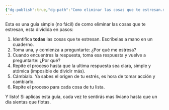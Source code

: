 ```yaml
---
{"dg-publish":true,"dg-path":"Como eliminar las cosas que te estresan.md","permalink":"/como-eliminar-las-cosas-que-te-estresan/","created":"2024-10-25T17:03","updated":"2024-11-20T19:09"}
---
```


Esta es una guía simple (no fácil) de como eliminar las cosas que te estresan, esta dividida en pasos:
1. Identifica **todas** las cosas que te estresan. Escribelas a mano en un cuaderno.
2. Toma una, y comienza a preguntarte: ¿Por qué me estresa?
3. Cuando encuentres la respuesta, toma esa respuesta y vuelve a preguntarte: ¿Por qué?
4. Repite el proceso hasta que la ultima respuesta sea clara, simple y atómica (imposible de dividir más).
5. Cámbialo. Ya sabes el origen de tu estrés, es hora de tomar acción y cambiarlo.
6. Repite el proceso para cada cosa de tu lista.

Y listo! Si aplicas esta guía, cada vez te sentirás mas liviano hasta que un día sientas que flotas.